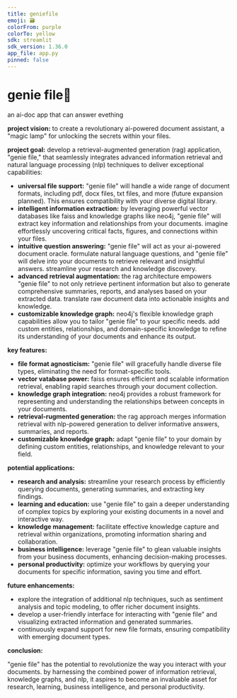 ```yaml
---
title: geniefile
emoji: 🗃️
colorFrom: purple
colorTo: yellow
sdk: streamlit
sdk_version: 1.36.0
app_file: app.py
pinned: false
---
```


# genie file🚀

an ai-doc app that can answer evething

**project vision:** to create a revolutionary ai-powered document assistant, a "magic lamp" for unlocking the secrets within your files.

**project goal:** develop a retrieval-augmented generation (rag) application, "genie file," that seamlessly integrates advanced information retrieval and natural language processing (nlp) techniques to deliver exceptional capabilities:

* **universal file support:** "genie file" will handle a wide range of document formats, including pdf, docx files, txt files, and more (future expansion planned). This ensures compatibility with your diverse digital library.
* **intelligent information extraction:** by leveraging powerful vector databases like faiss and knowledge graphs like neo4j, "genie file" will extract key information and relationships from your documents. imagine effortlessly uncovering critical facts, figures, and connections within your files.
* **intuitive question answering:** "genie file" will act as your ai-powered document oracle. formulate natural language questions, and "genie file" will delve into your documents to retrieve relevant and insightful answers. streamline your research and knowledge discovery.
* **advanced retrieval augmentation:** the rag architecture empowers "genie file" to not only retrieve pertinent information but also to generate comprehensive summaries, reports, and analyses based on your extracted data. translate raw document data into actionable insights and knowledge.
* **customizable knowledge graph:** neo4j's flexible knowledge graph capabilities allow you to tailor "genie file" to your specific needs. add custom entities, relationships, and domain-specific knowledge to refine its understanding of your documents and enhance its output.

**key features:**

* **file format agnosticism:** "genie file" will gracefully handle diverse file types, eliminating the need for format-specific tools.
* **vector vatabase power:** faiss ensures efficient and scalable information retrieval, enabling rapid searches through your document collection.
* **knowledge graph integration:** neo4j provides a robust framework for representing and understanding the relationships between concepts in your documents.
* **retrieval-rugmented generation:** the rag approach merges information retrieval with nlp-powered generation to deliver informative answers, summaries, and reports.
* **customizable knowledge graph:** adapt "genie file" to your domain by defining custom entities, relationships, and knowledge relevant to your field.

**potential applications:**

* **research and analysis:** streamline your research process by efficiently querying documents, generating summaries, and extracting key findings.
* **learning and education:** use "genie file" to gain a deeper understanding of complex topics by exploring your existing documents in a novel and interactive way.
* **knowledge management:** facilitate effective knowledge capture and retrieval within organizations, promoting information sharing and collaboration.
* **business intelligence:** leverage "genie file" to glean valuable insights from your business documents, enhancing decision-making processes.
* **personal productivity:** optimize your workflows by querying your documents for specific information, saving you time and effort.

**future enhancements:**

* explore the integration of additional nlp techniques, such as sentiment analysis and topic modeling, to offer richer document insights.
* develop a user-friendly interface for interacting with "genie file" and visualizing extracted information and generated summaries.
* continuously expand support for new file formats, ensuring compatibility with emerging document types.

**conclusion:**

"genie file" has the potential to revolutionize the way you interact with your documents. by harnessing the combined power of information retrieval, knowledge graphs, and nlp, it aspires to become an invaluable asset for research, learning, business intelligence, and personal productivity.
